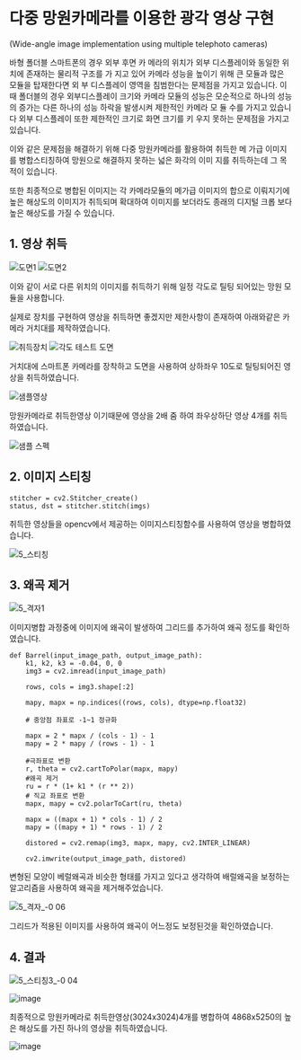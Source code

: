 # 다중 망원카메라를 이용한 광각 영상 구현

(Wide-angle image implementation using multiple telephoto cameras)

바형 폴더블 스마트폰의 경우 외부 후면 카
메라의 위치가 외부 디스플레이와 동일한 위치에 존재하는 물리적 구조를 가
지고 있어 카메라 성능을 높이기 위해 큰 모듈과 많은 모듈을 탑재한다면 외
부 디스플레이 영역을 침범한다는 문제점을 가지고 있습니다. 
이때 폴더블의 경우 외부디스플레이 크기와 카메라 모듈의 성능은 모순적으로 
하나의 성능의 증가는 다른 하나의 성능 하락을 발생시켜 제한적인 카메라 모
듈 수를 가지고 있습니다 외부 디스플레이 또한 제한적인 크기로 화면 크기를 키
우지 못하는 문제점을 가지고 있습니다. 

이와 같은 문제점을 해결하기 위해 다중 망원카메라를 활용하여 취득한 메
가급 이미지를 병합스티칭하여 망원으로 해결하지 못하는 넓은 화각의 이미
지를 취득하는데 그 목적이 있습니다.
 
또한 최종적으로 병합된 이미지는 각 카메라모듈의 메가급 이미지의 합으로 
이뤄지기에 높은 해상도의 이미지가 취득되며 확대하여 이미지를 보더라도
종래의 디지털 크롭 보다 높은 해상도를 가질 수 있습니다.

## 1. 영상 취득
![도면1](https://github.com/k99885/k99885-Wide-angle-image-implementation-using-multiple-telephoto-cameras/assets/157681578/991f19c5-6379-4e73-885a-c176b9a1c5a4)
![도면2](https://github.com/k99885/k99885-Wide-angle-image-implementation-using-multiple-telephoto-cameras/assets/157681578/c1e6d2cb-1da1-4f3c-941d-ff973b5ac814)

이와 같이 서로 다른 위치의 이미지를 취득하기 위해 일정 각도로 틸팅 되어있는 망원 모듈을 사용합니다.

실제로 장치를 구현하여 영상을 취득하면 좋겠지만 제한사항이 존재하여 아래와같은 카메라 거치대를 제작하였습니다.

![취득장치](https://github.com/k99885/k99885-Wide-angle-image-implementation-using-multiple-telephoto-cameras/assets/157681578/25e1f5b5-ae66-497d-93ef-564d4bae2b53)
![각도 테스트 도면](https://github.com/k99885/k99885-Wide-angle-image-implementation-using-multiple-telephoto-cameras/assets/157681578/449462ae-b230-458f-87e3-0cea8ded8549)

거치대에 스마트폰 카메라를 장착하고 도면을 사용하여 상하좌우 10도로 틸팅되어진 영상을 취득하였습니다.

![샘플영상](https://github.com/k99885/k99885-Wide-angle-image-implementation-using-multiple-telephoto-cameras/assets/157681578/c14c224a-3e06-448b-b188-09aeaa543037)

망원카메라로 취득한영상 이기때문에 영상을 2배 줌 하여 좌우상하단 영상 4개를 취득하였습니다. 

![샘플 스펙](https://github.com/k99885/k99885-Wide-angle-image-implementation-using-multiple-telephoto-cameras/assets/157681578/e2d83d37-fa5f-49d5-a541-53c45449cbc6)

## 2. 이미지 스티칭
```
stitcher = cv2.Stitcher_create()
status, dst = stitcher.stitch(imgs)
```
취득한 영상들을 opencv에서 제공하는 이미지스티칭함수를 사용하여 영상을 병합하였습니다.

![5_스티칭](https://github.com/k99885/Wide-angle-image-implementation-using-multiple-telephoto-cameras-/assets/157681578/910dd080-bfab-41e9-bfc9-ad982fe4fec4)


## 3. 왜곡 제거
![5_격자1](https://github.com/k99885/Wide-angle-image-implementation-using-multiple-telephoto-cameras-/assets/157681578/66f5f058-a63e-4ee1-9b9f-71a706e1bb6f)

이미지병합 과정중에 이미지에 왜곡이 발생하여 그리드를 추가하여 왜곡 정도를 확인하였습니다.

```
def Barrel(input_image_path, output_image_path):
    k1, k2, k3 = -0.04, 0, 0
    img3 = cv2.imread(input_image_path)

    rows, cols = img3.shape[:2]

    mapy, mapx = np.indices((rows, cols), dtype=np.float32)

    # 중앙점 좌표로 -1~1 정규화

    mapx = 2 * mapx / (cols - 1) - 1
    mapy = 2 * mapy / (rows - 1) - 1

    #극좌표로 변환
    r, theta = cv2.cartToPolar(mapx, mapy)
    #왜곡 제거
    ru = r * (1+ k1 * (r ** 2))
    # 직교 좌표로 변환
    mapx, mapy = cv2.polarToCart(ru, theta)

    mapx = ((mapx + 1) * cols - 1) / 2
    mapy = ((mapy + 1) * rows - 1) / 2

    distored = cv2.remap(img3, mapx, mapy, cv2.INTER_LINEAR)

    cv2.imwrite(output_image_path, distored)
```

변형된 모양이 베럴왜곡과 비슷한 형태를 가지고 있다고 생각하여 배럴왜곡을 보정하는 알고리즘을 사용하여 왜곡을 제거해주었습니다.

![5_격자_-0 06](https://github.com/k99885/Wide-angle-image-implementation-using-multiple-telephoto-cameras-/assets/157681578/d29a7969-a1c3-4b0f-a5a2-de206a9f72a0)

그리드가 적용된 이미지를 사용하여 왜곡이 어느정도 보정된것을 확인하였습니다.

## 4. 결과

![5_스티칭3_-0 04](https://github.com/k99885/Wide-angle-image-implementation-using-multiple-telephoto-cameras-/assets/157681578/6325d32f-0c3e-4d1b-b232-8218b8e58878)

![image](https://github.com/k99885/Wide-angle-image-implementation-using-multiple-telephoto-cameras-/assets/157681578/add3ce32-fcbd-444f-9f06-6c6f6aaa9e18)

최종적으로 망원카메라로 취득한영상(3024x3024)4개를 병합하여 4868x5250의 높은 해상도를 가진 하나의 영상을 취득하였습니다.

![image](https://github.com/k99885/Wide-angle-image-implementation-using-multiple-telephoto-cameras-/assets/157681578/a5b29c5a-e910-4229-acd3-f231be04474a)


